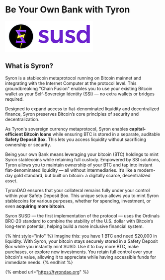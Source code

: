 # Be Your Own ₿ank with Tyron

<img src="./susd.png" style="width: 56%;">

## What is Syron?

Syron is a stablecoin metaprotocol running on Bitcoin mainnet and integrating with the Internet Computer at the protocol level. This groundbreaking "Chain Fusion" enables you to use your existing Bitcoin wallet as your Self-Sovereign Identity (SSI) — no extra wallets or bridges required.

Designed to expand access to fiat-denominated liquidity and decentralized finance, Syron preserves Bitcoin’s core principles of security and decentralization.

As Tyron's sovereign currency metaprotocol, Syron enables **capital-efficient Bitcoin loans** while ensuring BTC is stored in a separate, auditable **Safety Deposit ₿ox**. This lets you access liquidity without sacrificing ownership or security.

Being your own ₿ank means leveraging your bitcoin (BTC) holdings to mint Syron stablecoins while retaining full custody. Empowered by SSI solutions, Tyron allows you to maintain ownership of your BTC and tap into instant fiat-denominated liquidity — all without intermediaries. It’s like a modern-day gold standard, but built on bitcoin: a digitally scarce, decentralized asset.

TyronDAO ensures that your collateral remains fully under your control within your Safety Deposit ₿ox. This unique setup allows you to mint Syron stablecoins for various purposes, whether for spending, investment, or even **acquiring more bitcoin**.

Syron SUSD — the first implementation of the protocol — uses the Ordinals BRC-20 standard to combine the stability of the U.S. dollar with Bitcoin’s long-term potential, helping build a more inclusive financial system.

{% hint style="info" %}
Imagine this: you have 1 BTC and need $20,000 in liquidity. With Syron, your bitcoin stays securely stored in a Safety Deposit ₿ox while you instantly mint SUSD. Use it to buy more BTC, make purchases, or explore new investments. You retain full control over your bitcoin's value, allowing it to appreciate while having accessible funds for immediate needs.
{% endhint %}

{% embed url="https://tyrondao.org" %}
